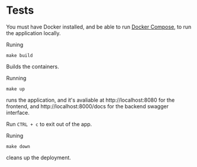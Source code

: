 # Tests

You must have Docker installed, and be able to run [Docker Compose](https://docs.docker.com/compose/), to run the application locally.


Runing 

```make build``` 

Builds the containers.


Running 

```make up``` 

runs the application, and it's avaliable at http://localhost:8080 for the frontend, and http://localhost:8000/docs for the backend swagger interface.

Run `CTRL + c` to exit out of the app.

Runing 

```make down``` 

cleans up the deployment.

